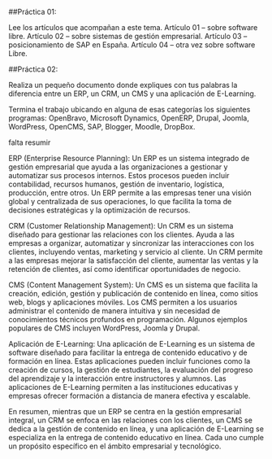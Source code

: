 ##Práctica 01:

Lee los artículos que acompañan a este tema.
Artículo 01 – sobre software libre.
Artículo 02 – sobre sistemas de gestión empresarial.
Artículo 03 – posicionamiento de SAP en España.
Artículo 04 – otra vez sobre software Libre.


##Práctica 02:

Realiza un pequeño documento donde expliques con tus palabras la diferencia entre un ERP, un CRM, un CMS y una aplicación de E-Learning.



Termina el trabajo ubicando en alguna de esas categorías los siguientes
programas:
OpenBravo, Microsoft Dynamics, OpenERP, Drupal, Joomla, WordPress,
OpenCMS, SAP, Blogger, Moodle, DropBox.

falta resumir

ERP (Enterprise Resource Planning):
Un ERP es un sistema integrado de gestión empresarial que ayuda a las organizaciones a gestionar y automatizar sus procesos internos. Estos procesos pueden incluir contabilidad, recursos humanos, gestión de inventario, logística, producción, entre otros. Un ERP permite a las empresas tener una visión global y centralizada de sus operaciones, lo que facilita la toma de decisiones estratégicas y la optimización de recursos.

CRM (Customer Relationship Management):
Un CRM es un sistema diseñado para gestionar las relaciones con los clientes. Ayuda a las empresas a organizar, automatizar y sincronizar las interacciones con los clientes, incluyendo ventas, marketing y servicio al cliente. Un CRM permite a las empresas mejorar la satisfacción del cliente, aumentar las ventas y la retención de clientes, así como identificar oportunidades de negocio.

CMS (Content Management System):
Un CMS es un sistema que facilita la creación, edición, gestión y publicación de contenido en línea, como sitios web, blogs y aplicaciones móviles. Los CMS permiten a los usuarios administrar el contenido de manera intuitiva y sin necesidad de conocimientos técnicos profundos en programación. Algunos ejemplos populares de CMS incluyen WordPress, Joomla y Drupal.

Aplicación de E-Learning:
Una aplicación de E-Learning es un sistema de software diseñado para facilitar la entrega de contenido educativo y de formación en línea. Estas aplicaciones pueden incluir funciones como la creación de cursos, la gestión de estudiantes, la evaluación del progreso del aprendizaje y la interacción entre instructores y alumnos. Las aplicaciones de E-Learning permiten a las instituciones educativas y empresas ofrecer formación a distancia de manera efectiva y escalable.

En resumen, mientras que un ERP se centra en la gestión empresarial integral, un CRM se enfoca en las relaciones con los clientes, un CMS se dedica a la gestión de contenido en línea, y una aplicación de E-Learning se especializa en la entrega de contenido educativo en línea. Cada uno cumple un propósito específico en el ámbito empresarial y tecnológico.
